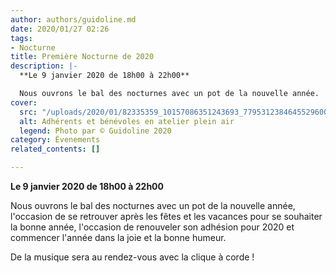 ```yaml
---
author: authors/guidoline.md
date: 2020/01/27 02:26
tags:
- Nocturne
title: Première Nocturne de 2020
description: |-
  **Le 9 janvier 2020 de 18h00 à 22h00**

  Nous ouvrons le bal des nocturnes avec un pot de la nouvelle année.
cover:
  src: "/uploads/2020/01/82335359_10157086351243693_7795312384645529600_o.jpg"
  alt: Adhérents et bénévoles en atelier plein air
  legend: Photo par © Guidoline 2020
category: Évenements
related_contents: []

---
```

**Le 9 janvier 2020 de 18h00 à 22h00**

Nous ouvrons le bal des nocturnes avec un pot de la nouvelle année, l'occasion de se retrouver après les fêtes et les vacances pour se souhaiter la bonne année, l'occasion de renouveler son adhésion pour 2020 et commencer l'année dans la joie et la bonne humeur.

  
De la musique sera au rendez-vous avec la clique à corde !